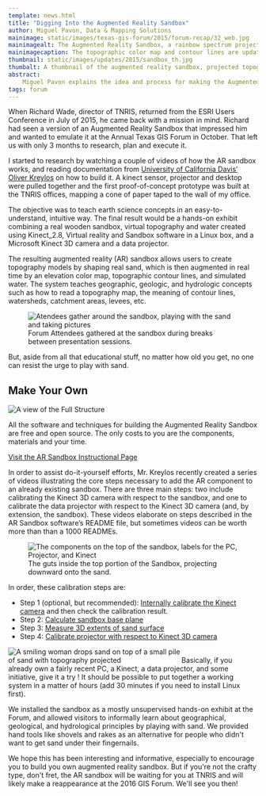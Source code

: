 ```yaml
---
template: news.html
title: "Digging Into the Augmented Reality Sandbox"
author: Miguel Pavon, Data & Mapping Solutions
mainimage: static/images/texas-gis-forum/2015/forum-recap/32_web.jpg
mainimagealt: The Augmented Reality Sandbox, a rainbow spectrum projected onto sand
mainimagecaption: The topographic color map and contour lines are updated in real time as the real sand surface is manipulated, and virtual water flows over the real sand surface realistically. Over the course of the Forum, the sandbox grew trees and some dinosaurs moved in.
thumbnail: static/images/updates/2015/sandbox_th.jpg
thumbalt: A thumbnail of the augmented reality sandbox, projected topography
abstract:
    Miguel Pavon explains the idea and process for making the Augmented Reality Sandbox. Includes links to the original creator's tutorials and open source software.
tags: forum
---
```


When Richard Wade, director of TNRIS, returned from the ESRI Users Conference in July of 2015, he came back with a mission in mind. Richard had seen a version of an Augmented Reality Sandbox that impressed him and wanted to emulate it at the Annual Texas GIS Forum in October. That left us with only 3 months to research, plan and execute it.

I started to research by watching a couple of videos of how the AR sandbox works, and reading documentation from [University of California Davis’ Oliver Kreylos](http://idav.ucdavis.edu/~okreylos/ResDev/SARndbox/) on how to build it. A kinect sensor, projector and desktop were pulled together and the first proof-of-concept prototype was built at the TNRIS offices, mapping a cone of paper taped to the wall of my office.

The objective was to teach earth science concepts in an easy-to-understand, intuitive way. The final result would be a hands-on exhibit combining a real wooden sandbox, virtual topography and water created using Kinect_2.8, Virtual reality and Sandbox software in a Linux box, and a Microsoft Kinect 3D camera and a data projector. 

The resulting augmented reality (AR) sandbox allows users to create topography models by shaping real sand, which is then augmented in real time by an elevation color map, topographic contour lines, and simulated water. The system teaches geographic, geologic, and hydrologic concepts such as how to read a topography map, the meaning of contour lines, watersheds, catchment areas, levees, etc.

<figure>
<img class="img-responsive" src="{{m.link('static/images/texas-gis-forum/2015/forum-recap/05_web.jpg')}}" alt="Atendees gather around the sandbox, playing with the sand and taking pictures">
<figcaption>Forum Attendees gathered at the sandbox during breaks between presentation sessions.</figcaption>
</figure>

But, aside from all that educational stuff, no matter how old you get, no one can resist the urge to play with sand.

## Make Your Own
<img class="img-responsive pull-right" src="{{m.link('static/images/updates/2015/sandbox_structure.jpg')}}" alt="A view of the Full Structure">

All the software and techniques for building the Augmented Reality Sandbox are free and open source. The only costs to you are the components, materials and your time.

<a class="btn btn-md btn-danger btn-center" href="http://idav.ucdavis.edu/~okreylos/ResDev/SARndbox/" >Visit the AR Sandbox Instructional Page</a>

In order to assist do-it-yourself efforts, Mr. Kreylos recently created a series of videos illustrating the core steps necessary to add the AR component to an already existing sandbox. There are three main steps: two include calibrating the Kinect 3D camera with respect to the sandbox, and one to calibrate the data projector with respect to the Kinect 3D camera (and, by extension, the sandbox). These videos elaborate on steps described in the AR Sandbox software’s README file, but sometimes videos can be worth more than than a 1000 READMEs.

<figure>
  <img class="img-responsive" src="{{m.link('static/images/updates/2015/sandbox_guts.jpg')}}" alt="The components on the top of the sandbox, labels for the PC, Projector, and Kinect">
  <figcaption>The guts inside the top portion of the Sandbox, projecting downward onto the sand.</figcaption>
</figure>

In order, these calibration steps are:

- Step 1 (optional, but recommended): [Internally calibrate the Kinect camera](http://www.youtube.com/watch?v=Qo05LVxdlfo) and then check the calibration result.
- Step 2: [Calculate sandbox base plane](http://www.youtube.com/watch?v=9Lt4J_BErs0)
- Step 3: [Measure 3D extents of sand surface](http://www.youtube.com/watch?v=RmE6tkXoSJw)
- Step 4: [Calibrate projector with respect to Kinect 3D camera](http://www.youtube.com/watch?v=vXkA9gUoSAc)

<img class="img-responsive pull-right" style="max-width: 350px;" src="{{m.link('static/images/texas-gis-forum/2015/forum-recap/15_web.jpg')}}" alt="A smiling woman drops sand on top of a small pile of sand with topography projected">Basically, if you already own a fairly recent PC, a Kinect, a data projector, and some initiative, give it a try ! It should be possible to put together a working system in a matter of hours (add 30 minutes if you need to install Linux first).

We installed the sandbox as a mostly unsupervised hands-on exhibit at the Forum, and allowed visitors to informally learn about geographical, geological, and hydrological principles by playing with sand. We provided hand tools like shovels and rakes as an alternative for people who didn't want to get sand under their fingernails.

We hope this has been interesting and informative, especially to encourage you to build you own augmented reality sandbox. But if you're not the crafty type, don't fret, the AR sandbox will be waiting for you at TNRIS and will likely make a reappearance at the 2016 GIS Forum. We'll see you then!




